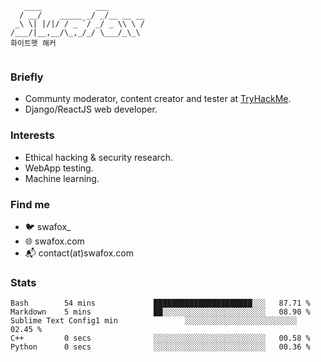 ```
   ____            ___        
  / __/    _____ _/ _/__ __ __
 _\ \| |/|/ / _ `/ _/ _ \\ \ /
/___/|__,__/\_,_/_/ \___/_\_\ 
화이트햇 해커 
                              
```
### Briefly
- Communty moderator, content creator and tester at [TryHackMe](https://tryhackme.com/).
- Django/ReactJS web developer.

### Interests
- Ethical hacking & security research.
- WebApp testing.
- Machine learning. 

### Find me
- 🐦 swafox_
- 🌐 swafox.com
- 📬 contact(at)swafox.com

### Stats
<!--START_SECTION:waka-->
```text
Bash        54 mins             ██████████████████████░░░   87.71 % 
Markdown    5 mins              ██░░░░░░░░░░░░░░░░░░░░░░░   08.90 % 
Sublime Text Config1 min               ░░░░░░░░░░░░░░░░░░░░░░░░░   02.45 % 
C++         0 secs              ░░░░░░░░░░░░░░░░░░░░░░░░░   00.58 % 
Python      0 secs              ░░░░░░░░░░░░░░░░░░░░░░░░░   00.36 %
```
<!--END_SECTION:waka-->
